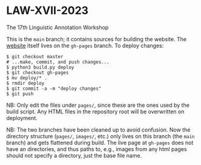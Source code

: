 # LAW-XVII-2023
The 17th Linguistic Annotation Workshop

This is the `main` branch; it contains sources for building the website.
The [website](https://sigann.github.io/LAW-XVII-2023) itself lives on the `gh-pages` branch.
To deploy changes:

    $ git checkout master
    # ...make, commit, and push changes...
    $ python3 build.py deploy
    $ git checkout gh-pages
    $ mv deploy/* .
    $ rmdir deploy
    $ git commit -a -m "deploy changes"
    $ git push


NB: Only edit the files under `pages/`, since these are the ones used by the build script. Any HTML files in the repository root will be overwritten on deployment.

NB: The two branches have been cleaned up to avoid confusion. Now the directory structure (`pages/`, `images/`, etc.) only lives on this branch (the `main` branch) and gets flattened during build. The live page at `gh-pages` does not have an directories, and thus paths to, e.g., images from any html pages should not specify a directory, just the base file name.

